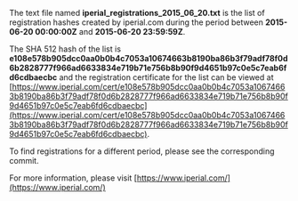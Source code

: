 The text file named **iperial_registrations_2015_06_20.txt** is the list of registration hashes created by iperial.com during the period between **2015-06-20 00:00:00Z** and **2015-06-20 23:59:59Z**.

The SHA 512 hash of the list is **e108e578b905dcc0aa0b0b4c7053a10674663b8190ba86b3f79adf78f0d6b2828777f966ad6633834e719b71e756b8b90f9d4651b97c0e5c7eab6fd6cdbaecbc** and the registration certificate for the list can be viewed at [https://www.iperial.com/cert/e108e578b905dcc0aa0b0b4c7053a10674663b8190ba86b3f79adf78f0d6b2828777f966ad6633834e719b71e756b8b90f9d4651b97c0e5c7eab6fd6cdbaecbc](https://www.iperial.com/cert/e108e578b905dcc0aa0b0b4c7053a10674663b8190ba86b3f79adf78f0d6b2828777f966ad6633834e719b71e756b8b90f9d4651b97c0e5c7eab6fd6cdbaecbc).

To find registrations for a different period, please see the corresponding commit.

For more information, please visit [https://www.iperial.com/](https://www.iperial.com/)
